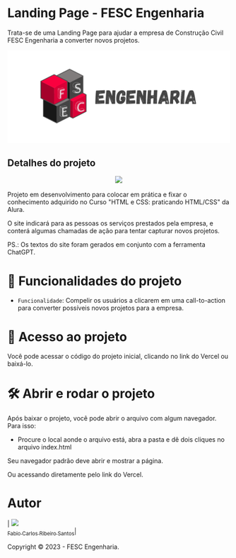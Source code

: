 # Landing Page - FESC Engenharia

Trata-se de uma Landing Page para ajudar a empresa de Construção Civil FESC Engenharia a converter novos projetos.

![](https://github.com/facarlos90/fesc-page/blob/main/capa-projeto.png)

## Detalhes do projeto

<p align="center">
<img src="http://img.shields.io/static/v1?label=STATUS&message=EM%20DESENVOLVIMENTO&color=GREEN&style=for-the-badge"/>
</p>

Projeto em desenvolvimento para colocar em prática e fixar o conhecimento adquirido no Curso "HTML e CSS: praticando HTML/CSS" da Alura. 

O site indicará para as pessoas os serviços prestados pela empresa, e conterá algumas chamadas de ação para tentar capturar novos projetos.

PS.: Os textos do site foram gerados em conjunto com a ferramenta ChatGPT.

# :hammer: Funcionalidades do projeto

- `Funcionalidade`: Compelir os usuários a clicarem em uma call-to-action para converter possíveis novos projetos para a empresa.


# 📁 Acesso ao projeto

Você pode acessar o código do projeto inicial, clicando no link do Vercel ou baixá-lo.

# 🛠️ Abrir e rodar o projeto

Após baixar o projeto, você pode abrir o arquivo com algum navegador. Para isso:
  * Procure o local aonde o arquivo está, abra a pasta e dê dois cliques no arquivo index.html

Seu navegador padrão deve abrir e mostrar a página.

Ou acessando diretamente pelo link do Vercel.

# Autor

| [<img src="https://avatars.githubusercontent.com/u/126310044?v=4" width=115><br><sub>Fabio Carlos Ribeiro Santos</sub>](https://github.com/facarlos90)|


Copyright ©️ 2023 - FESC Engenharia.
